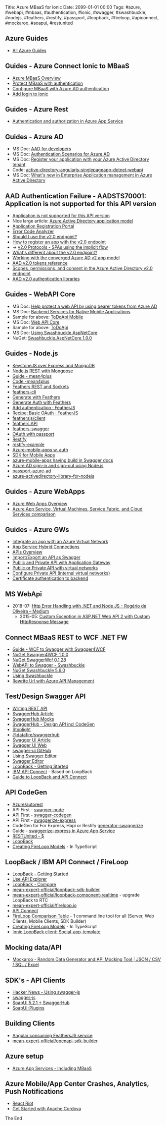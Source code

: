 Title: Azure MBaaS for Ionic
Date: 2099-01-01 00:00
Tags: #azure, #webapi, #mbaas, #authentication, #ionic, #swagger, #swashbuckle, #nodejs, #feathers, #restify, #passport, #loopback, #fireloop, #apiconnect, #mockaroo, #soapui, #restunited

## Azure Guides

* [All Azure Guides](https://azure.microsoft.com/en-us/documentation/learning-paths/)

## Guides - Azure Connect Ionic to MBaaS

* [Azure MBaaS Overview](https://azure.microsoft.com/en-us/documentation/learning-paths/appservice-mobileapps/)
* [Protect MBaaS with authentication](https://docs.microsoft.com/en-us/azure/app-service-mobile/app-service-mobile-cordova-get-started-users)
* [Configure MBaaS with Azure AD authentication](https://docs.microsoft.com/en-us/azure/app-service/app-service-mobile-how-to-configure-active-directory-authentication)
* [Add login to Ionic](https://docs.microsoft.com/en-us/azure/app-service-mobile/app-service-mobile-cordova-how-to-use-client-library)

## Guides - Azure Rest

* [Authentication and authorization in Azure App Service](https://docs.microsoft.com/en-us/azure/app-service/app-service-authentication-overview)

## Guides - Azure AD

* MS Doc: [AAD for developers](https://docs.microsoft.com/en-us/azure/active-directory/develop/active-directory-developers-guide)
* MS Doc: [Authentication Scenarios for Azure AD](https://docs.microsoft.com/en-us/azure/active-directory/develop/active-directory-authentication-scenarios#single-page-application-spa)
* MS Doc: [Register your application with your Azure Active Directory tenant](https://docs.microsoft.com/en-us/azure/active-directory/active-directory-app-registration)
* Code: [active-directory-angularjs-singlepageapp-dotnet-webapi](https://github.com/Azure-Samples/active-directory-angularjs-singlepageapp-dotnet-webapi)
* MS Doc: [What's new in Enterprise Application management in Azure Active Directory](https://docs.microsoft.com/en-us/azure/active-directory/active-directory-enterprise-apps-whats-new-azure-portal)

## AAD Authentication Failure - AADSTS70001: Application is not supported for this API version

* [Application is not supported for this API version](https://github.com/murbanski/omniauth-microsoft-office365/issues/4)
* Nice large article: [Azure Active Directory application model](https://www.microsoftpressstore.com/articles/article.aspx?p=2473127)
* [Application Registration Portal](https://apps.dev.microsoft.com/#/appList)
* [Error Code Analyzer](https://apps.dev.microsoft.com/portal/tools/errors)
* [Should I use the v2.0 endpoint?](https://docs.microsoft.com/en-us/azure/active-directory/develop/active-directory-v2-limitations)
* [How to register an app with the v2.0 endpoint](https://docs.microsoft.com/en-us/azure/active-directory/develop/active-directory-v2-app-registration)
* -> [v2.0 Protocols - SPAs using the implicit flow](https://docs.microsoft.com/en-us/azure/active-directory/develop/active-directory-v2-protocols-implicit)
* [What's different about the v2.0 endpoint?](https://docs.microsoft.com/en-us/azure/active-directory/develop/active-directory-v2-compare)
* [Working with the converged Azure AD v2 app model](https://blogs.msdn.microsoft.com/richard_dizeregas_blog/2015/09/04/working-with-the-converged-azure-ad-v2-app-model/)
* [AAD v2.0 tokens reference](https://docs.microsoft.com/en-us/azure/active-directory/develop/active-directory-v2-tokens)
* [Scopes, permissions, and consent in the Azure Active Directory v2.0 endpoint](https://docs.microsoft.com/en-us/azure/active-directory/develop/active-directory-v2-scopes)
* [AAD v2.0 authentication libraries](https://docs.microsoft.com/en-us/azure/active-directory/develop/active-directory-v2-libraries)

## Guides - WebAPI Core

* MS Doc: [Help protect a web API by using bearer tokens from Azure AD](https://docs.microsoft.com/en-us/azure/active-directory/develop/active-directory-devquickstarts-webapi-dotnet)
* MS Doc: [Backend Services for Native Mobile Applications](https://docs.microsoft.com/en-us/aspnet/core/mobile/native-mobile-backend)
* Sample for above: [ToDoApi Mobile](https://github.com/aspnet/Docs/tree/master/aspnetcore/mobile/native-mobile-backend/sample/ToDoApi)
* MS Doc: [Web API Core](https://docs.microsoft.com/en-us/aspnet/core/tutorials/first-web-api)
* Sample for above: [ToDoApi](https://github.com/aspnet/Docs/tree/master/aspnetcore/tutorials/first-web-api/sample/TodoApi)
* MS Doc: [Using Swashbuckle.AspNetCore](https://docs.microsoft.com/en-us/aspnet/core/tutorials/web-api-help-pages-using-swagger?tabs=visual-studio)
* NuGet: [Swashbuckle.AspNetCore 1.0.0](https://www.nuget.org/packages/Swashbuckle.AspNetCore/)

## Guides - Node.js

* [KeystoneJS over Express and MongoDB](http://keystonejs.com/docs/getting-started/)
* [Node.js REST with Mongoose](https://www.codementor.io/olatundegaruba/nodejs-restful-apis-in-10-minutes-q0sgsfhbd)
* [Guide - mean4plus](https://coursetro.com/posts/code/84/Setting-up-an-Angular-4-MEAN-Stack-(Tutorial))
* [Code -mean4plus](https://github.com/designcourse/mean4plus)
* [Feathers REST and Sockets](https://docs.feathersjs.com/guides/step-by-step/readme.html)
* [feathers-cli](https://www.npmjs.com/package/feathers-cli)
* [Generate with Feathers](https://docs.feathersjs.com/guides/step-by-step/generators/gen-app.html)
* [Generate Auth with Feathers](https://docs.feathersjs.com/guides/step-by-step/generators/gen-app.html)
* [Add authentication · FeatherJS](https://docs.feathersjs.com/guides/step-by-step/generators/gen-authentication.html)
* [Recipe: Basic OAuth · FeatherJS](https://docs.feathersjs.com/guides/auth/recipe.oauth-basic.html)
* [feathersjs/client](https://github.com/feathersjs/client)
* [feathers API](https://docs.feathersjs.com/api/readme.html)
* [feathers-swagger](https://www.npmjs.com/package/feathers-swagger)
* [OAuth with passport](https://github.com/jaredhanson/passport)
* [Restify](http://restify.com/docs/home/)
* [restify-example](https://github.com/VividcodeIO/restify-example)
* [Azure-mobile-apps w. auth](https://github.com/Azure/azure-mobile-apps-node/blob/master/samples/todo/tables/TodoItem.js)
* [SDK for Mobile Apps](https://docs.microsoft.com/en-us/azure/app-service-mobile/app-service-mobile-node-backend-how-to-use-server-sdk#howto-tables-getidentity)
* [azure-mobile-apps having build in Swagger docs](https://www.npmjs.com/package/azure-mobile-apps)
* [Azure AD sign-in and sign-out using Node.js](https://docs.microsoft.com/en-us/azure/active-directory/develop/active-directory-devquickstarts-openidconnect-nodejs)
* [passport-azure-ad](https://github.com/AzureAD/passport-azure-ad)
* [azure-activedirectory-library-for-nodejs](https://github.com/AzureAD/azure-activedirectory-library-for-nodejs)

## Guides - Azure WebApps

* [Azure Web Apps Overview](https://azure.microsoft.com/en-us/documentation/learning-paths/appservice-webapps/)
* [Azure App Service, Virtual Machines, Service Fabric, and Cloud Services comparison](https://docs.microsoft.com/en-us/azure/app-service/choose-web-site-cloud-service-vm)

## Guides - Azure GWs

* [Integrate an app with an Azure Virtual Network](https://docs.microsoft.com/en-us/azure/app-service/web-sites-integrate-with-vnet)
* [App Service Hybrid Connections](https://docs.microsoft.com/en-us/azure/app-service/app-service-hybrid-connections)
* [APIs Overview](https://azure.microsoft.com/en-us/documentation/learning-paths/api-management/)
* [Import/Export an API as Swagger](https://docs.microsoft.com/en-us/azure/api-management/api-management-howto-import-api)
* [Public and Private API with Application Gateway](https://docs.microsoft.com/en-us/azure/api-management/api-management-howto-integrate-internal-vnet-appgateway)
* [Public or Private API with virtual networks](https://docs.microsoft.com/en-us/azure/api-management/api-management-using-with-vnet)
* [Configure Private API (internal virtual networks)](https://docs.microsoft.com/en-us/azure/api-management/api-management-using-with-internal-vnet)
* [Certificate authentication to backend](https://docs.microsoft.com/en-us/azure/api-management/api-management-howto-mutual-certificates)

## MS WebApi

* 2018-07: [Http Error Handling with .NET and Node JS – Rogério de Oliveira – Medium](https://medium.com/@rogerio_oliveira1992/http-error-handling-with-net-and-node-js-3f0d3c80cb8a)
    * 2015-05: [Custom Exception in ASP.NET Web API 2 with Custom HttpResponse Message](https://www.dotnetcurry.com/aspnet/1133/aspnet-web-api-throw-custom-exception-message)

## Connect MBaaS REST to WCF .NET FW

* [Guide - WCF to Swagger with Swagger4WCF](https://www.codeproject.com/Tips/1190441/How-to-Generate-Basic-Swagger-yaml-Description-for)
* [NuGet Swagger4WCF 1.0.0](https://www.nuget.org/packages/Swagger4WCF/)
* [NuGet SwaggerWcf 0.1.28](https://www.nuget.org/packages/SwaggerWcf)
* [WebAPI to Swagger - Swashbuckle](https://github.com/domaindrivendev/Swashbuckle)
* [NuGet Swashbuckle 5.6.0](https://www.nuget.org/packages/Swashbuckle)
* [Using Swashbuckle](http://blog.learningtree.com/documenting-net-web-services-using-openapi-formally-swagger-and-swashbuckle/)
* [Rewrite Url with Azure API Management](https://docs.microsoft.com/en-us/azure/api-management/api-management-howto-add-operations#a-nameadd-operation-aadd-an-operation)

## Test/Design Swagger API

* [Writing REST API](https://developers.redhat.com/blog/2017/01/19/applying-api-best-practices-in-fuse/)
* [SwaggerHub Article](http://idratherbewriting.com/2017/10/05/swaggerhub-collaborative-platform-for-swagger-openapi-projects/)
* [SwaggerHub Mocks](http://idratherbewriting.com/learnapidoc/pubapis_swaggerhub_smartbear.html#mocking-servers)
* [SwaggerHub - Design API incl CodeGen](https://swaggerhub.com/)
* [Stoplight](https://app.stoplight.io/)
* [@datafire/swaggerhub](https://www.npmjs.com/package/@datafire/swaggerhub/)
* [Swagger UI Article](http://idratherbewriting.com/learnapidoc/pubapis_swagger.html)
* [Swagger UI Web](https://swagger.io/swagger-ui/)
* [swagger-ui GitHub](https://github.com/swagger-api/swagger-ui)
* [Using Swagger Editor](https://www.codeproject.com/Tips/1190441/How-to-Generate-Basic-Swagger-yaml-Description-for)
* [Swagger Editor](http://editor.swagger.io/#/)
* [LoopBack - Getting Started](http://loopback.io/getting-started/)
* [IBM API Connect](https://developer.ibm.com/apiconnect/) - Based on LoopBack
* [Guide to LoopBack and API Connect](https://www.ibm.com/developerworks/library/wa-get-started-with-loopback-neward-1/index.html?cm_sp=developer-_-apic-dev-center-_-view-guide)

## API CodeGen

* [Azure/autorest](https://github.com/Azure/autorest)
* API First - [swagger-node](https://github.com/swagger-api/swagger-node)
* API First - [swagger-codegen](https://github.com/swagger-api/swagger-codegen)
* API First - [swaggerize-express](https://www.npmjs.com/package/swaggerize-express)
* CodeGen for For Express, Hapi or Restify [generator-swaggerize](https://github.com/krakenjs/generator-swaggerize)
* Guide - [swaggerize-express in Azure App Service](https://docs.microsoft.com/en-us/azure/app-service/app-service-web-tutorial-rest-api)
* [RESTUnited - $](https://restunited.com/)
* [LoopBack](http://loopback.io/resources/#compare)
* [Creating FireLoop Models](http://docs.fireloop.io/en/creating-fireloop-models/) - In TypeScript

## LoopBack / IBM API Connect / FireLoop
* [LoopBack - Getting Started](http://loopback.io/getting-started/)
* [Use API Explorer](http://loopback.io/doc/en/lb3/Use-API-Explorer.html)
* [LoopBack - Compare](http://loopback.io/resources/#compare)
* [mean-expert-official/loopback-sdk-builder](https://github.com/mean-expert-official/loopback-sdk-builder/wiki)
* [mean-expert-official/loopback-component-realtime](https://github.com/mean-expert-official/loopback-component-realtime) - upgrade LoopBack to RTC
* [mean-expert-official/fireloop.io](https://github.com/mean-expert-official/fireloop.io)
* [API Connect](https://developer.ibm.com/apiconnect/)
* [FireLoop Comparison Table](http://docs.fireloop.io/en/comparison-table/) - 1 command line tool for all (Server, Web Clients, Mobile Clients, SDK Builder)
* [Creating FireLoop Models](http://docs.fireloop.io/en/creating-fireloop-models/) - In TypeScript
* [Ionic LoopBack client: Social-app-template](https://market.ionicframework.com/starters/social-app-template)

## Mocking data/API
* [Mockaroo  - Random Data Generator and API Mocking Tool | JSON / CSV / SQL / Excel](http://www.mockaroo.com/)

## SDK's - API Clients
* [Hacker News - Using swagger-js](http://restunited.com/docs/6ltzbse3t0te)
* [swagger-js](https://github.com/swagger-api/swagger-js)
* [SoapUI 5.2.1 + SwaggerHub](https://www.soapui.org/news/soapui-5-2-1-released.html)
* [SoapUI-Plugins](https://github.com/SmartBear/SoapUI-Plugins)

## Building Clients

* [Angular consuming FeathersJS service](https://berndsgn.ch/observables-with-angular-and-feathersjs/)
* [mean-expert-official/openapi-sdk-builder](https://github.com/mean-expert-official/openapi-sdk-builder)

## Azure setup

* [Azure App Services - Including MBaaS](https://portal.azure.com/#blade/HubsExtension/Resources/resourceType/Microsoft.Web%2Fsites)

## Azure Mobile/App Center Crashes, Analytics, Push Notifications

* [React Riot](https://www.reactriot.com/blog/microsoft-blog)
* [Get Started with Apache Cordova](https://docs.microsoft.com/en-us/appcenter/sdk/getting-started/cordova)

The End
